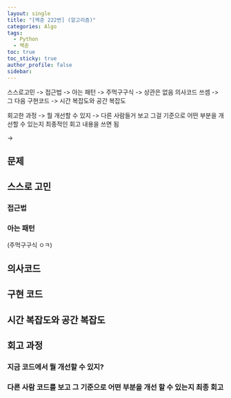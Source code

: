 ```yaml
---
layout: single
title: "[백준 222번] (알고리즘)"
categories: Algo
tags:
  - Python
  - 백준
toc: true
toc_sticky: true
author_profile: false
sidebar:
---
```

스스로고민 -> 접근법 -> 아는 패턴 -> 주먹구구식 -> 상관은 없음
의사코드 쓰셈 -> 그 다음 구현코드 
-> 시간 복잡도와 공간 복잡도 

회고한 과정 -> 뭘 개선할 수 있지
-> 다른 사람들거 보고 그걸 기준으로 어떤 부분을 개선할 수 있는지 최종적인 회고 내용을 쓰면 됨

-> 


## 문제

## 스스로 고민

### 접근법

### 아는 패턴
(주먹구구식 ㅇㅋ)

## 의사코드

## 구현 코드

## 시간 복잡도와 공간 복잡도

## 회고 과정

### 지금 코드에서 뭘 개선할 수 있지?

### 다른 사람 코드를 보고 그 기준으로 어떤 부분을 개선 할 수 있는지 최종 회고
